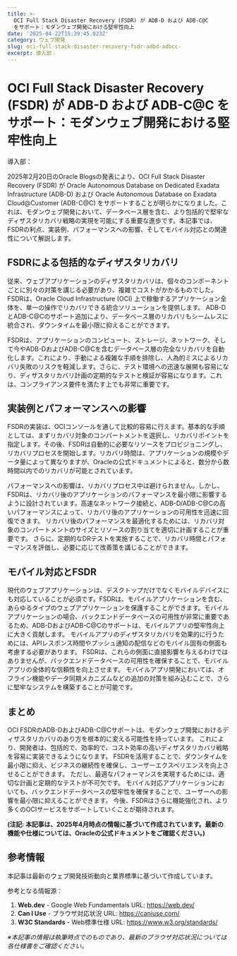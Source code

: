 ```yaml
---
title: >-
  OCI Full Stack Disaster Recovery (FSDR) が ADB-D および ADB-C@C
  をサポート：モダンウェブ開発における堅牢性向上
date: '2025-04-22T15:39:45.023Z'
category: ウェブ開発
slug: oci-full-stack-disaster-recovery-fsdr-adbd-adbcc-
excerpt: 導入部：
---
```


# OCI Full Stack Disaster Recovery (FSDR) が ADB-D および ADB-C@C をサポート：モダンウェブ開発における堅牢性向上

導入部：

2025年2月20日のOracle Blogsの発表により、OCI Full Stack Disaster Recovery (FSDR) が Oracle Autonomous Database on Dedicated Exadata Infrastructure (ADB-D) および Oracle Autonomous Database on Exadata Cloud@Customer (ADB-C@C) をサポートすることが明らかになりました。これは、モダンウェブ開発において、データベース層を含む、より包括的で堅牢なディザスタリカバリ戦略の実現を可能にする重要な進歩です。本記事では、FSDRの利点、実装例、パフォーマンスへの影響、そしてモバイル対応との関連性について解説します。


## FSDRによる包括的なディザスタリカバリ

従来、ウェブアプリケーションのディザスタリカバリは、個々のコンポーネントごとに別々の対策を講じる必要があり、複雑でコストがかかるものでした。FSDRは、Oracle Cloud Infrastructure (OCI) 上で稼働するアプリケーション全体を、単一の操作でリカバリできる統合ソリューションを提供します。  ADB-DとADB-C@Cのサポート追加により、データベース層のリカバリもシームレスに統合され、ダウンタイムを最小限に抑えることができます。

FSDRは、アプリケーションのコンピュート、ストレージ、ネットワーク、そして今やADB-DおよびADB-C@Cを含むデータベース層の完全なリカバリを自動化します。これにより、手動による複雑な手順を排除し、人為的ミスによるリカバリ失敗のリスクを軽減します。さらに、テスト環境への迅速な展開も容易になり、ディザスタリカバリ計画の定期的なテストと検証が容易になります。これは、コンプライアンス要件を満たす上でも非常に重要です。


## 実装例とパフォーマンスへの影響

FSDRの実装は、OCIコンソールを通して比較的容易に行えます。基本的な手順としては、まずリカバリ対象のコンパートメントを選択し、リカバリポイントを指定します。その後、FSDRは自動的に必要なリソースをプロビジョニングし、リカバリプロセスを開始します。リカバリ時間は、アプリケーションの規模やデータ量によって異なりますが、Oracleの公式ドキュメントによると、数分から数時間以内でのリカバリが可能とされています。

パフォーマンスへの影響は、リカバリプロセス中は避けられません。しかし、FSDRは、リカバリ後のアプリケーションのパフォーマンスを最小限に影響するように設計されています。高速なネットワーク接続と、ADB-D/ADB-C@Cの高いパフォーマンスによって、リカバリ後のアプリケーションの可用性を迅速に回復できます。  リカバリ後のパフォーマンスを最適化するためには、リカバリ対象のコンパートメントのサイズとリソースの割り当てを適切に計画することが重要です。  さらに、定期的なDRテストを実施することで、リカバリ時間とパフォーマンスを評価し、必要に応じて改善策を講じることができます。


## モバイル対応とFSDR

現代のウェブアプリケーションは、デスクトップだけでなくモバイルデバイスにも対応していることが必須です。FSDRは、モバイルアプリケーションを含む、あらゆるタイプのウェブアプリケーションを保護することができます。モバイルアプリケーションの場合、バックエンドデータベースの可用性が非常に重要であるため、ADB-DおよびADB-C@Cのサポートは、モバイルアプリの堅牢性向上に大きく貢献します。  モバイルアプリのディザスタリカバリを効果的に行うためには、APIレスポンス時間やプッシュ通知の配信などのモバイル固有の側面も考慮する必要があります。  FSDRは、これらの側面に直接影響を与えるわけではありませんが、バックエンドデータベースの可用性を確保することで、モバイルアプリの全体的な信頼性を向上させます。  モバイルアプリ開発においては、オフライン機能やデータ同期メカニズムなどの追加の対策を組み込むことで、さらに堅牢なシステムを構築することが可能です。


## まとめ

OCI FSDRのADB-DおよびADB-C@Cサポートは、モダンウェブ開発におけるディザスタリカバリのあり方を根本的に変える可能性を持っています。  これにより、開発者は、包括的で、効率的で、コスト効率の高いディザスタリカバリ戦略を容易に実装できるようになります。  FSDRを活用することで、ダウンタイムを最小限に抑え、ビジネスの継続性を確保し、ユーザーエクスペリエンスを向上させることができます。  ただし、最適なパフォーマンスを実現するためには、適切な計画と定期的なテストが不可欠です。  モバイル対応アプリケーションにおいても、バックエンドデータベースの堅牢性を確保することで、ユーザーへの影響を最小限に抑えることができます。  今後、FSDRはさらに機能強化され、より多くのOCIサービスをサポートしていくことが期待されます。


**(注記: 本記事は、2025年4月時点の情報に基づいて作成されています。最新の機能や仕様については、Oracleの公式ドキュメントをご確認ください。)**


## 参考情報

本記事は最新のウェブ開発技術動向と業界標準に基づいて作成しています。

参考となる情報源：
1. **Web.dev** - Google Web Fundamentals
   URL: https://web.dev/
2. **Can I Use** - ブラウザ対応状況
   URL: https://caniuse.com/
3. **W3C Standards** - Web標準仕様
   URL: https://www.w3.org/standards/

*※本記事の情報は執筆時点でのものであり、最新のブラウザ対応状況については各仕様書をご確認ください。*
